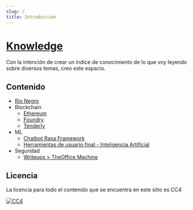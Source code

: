 ```yaml
---
slug: /
title: Introducción
---
```


# [Knowledge](https://wiki.julianmurphy.ar)

Con la intención de crear un índice de conocimiento de lo que voy leyendo sobre diversos temas, creo este espacio.

## Contenido
- [Río Negro](./rio-negro/rio-negro.md)
- Blockchain
	- [Ethereum](blockchain/ethereum/ethereum.md)
	- [Foundry](blockchain/tools/foundry/foundry.md)
	- [Tenderly](blockchain/tools/tenderly/tenderly.md)
- ML
	- [Chatbot Rasa Framework](artificial-intelligence/rasa/rasa.md)
	- [Herramientas de usuario final - Inteligencia Artificial](artificial-intelligence/tools)
- Seguridad
	- [Writeups > TheOffice Machine](./security/writeups/theoffice-machine/theoffice-machine.md)

## Licencia
La licencia para todo el contenido que se encuentra en este sitio es CC4

[![CC4](https://img.shields.io/badge/license-CC4-0a0a0a.svg?style=flat&colorA=0a0a0a)](https://creativecommons.org/licenses/by/4.0/)

